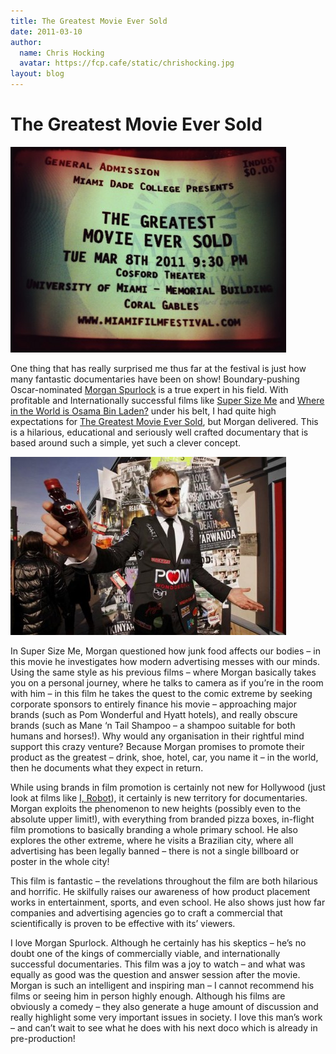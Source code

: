 ```yaml
---
title: The Greatest Movie Ever Sold
date: 2011-03-10
author:
  name: Chris Hocking
  avatar: https://fcp.cafe/static/chrishocking.jpg
layout: blog
---
```

# The Greatest Movie Ever Sold

![](/static/blog/2011-03-greatestmovie_ticket-441x329.jpg "greatestmovie_ticket")

One thing that has really surprised me thus far at the festival is just how many fantastic documentaries have been on show! Boundary-pushing Oscar-nominated [Morgan Spurlock](http://en.wikipedia.org/wiki/Morgan_Spurlock "Wikipedia") is a true expert in his field. With profitable and Internationally successful films like [Super Size Me](http://www.imdb.com/title/tt0390521/ "IMDB") and [Where in the World is Osama Bin Laden?](http://www.imdb.com/title/tt0963208/ "IMDB") under his belt, I had quite high expectations for [The Greatest Movie Ever Sold](http://www.imdb.com/title/tt1743720/ "IMDB"), but Morgan delivered. This is a hilarious, educational and seriously well crafted documentary that is based around such a simple, yet such a clever concept.

![](/static/blog/2011-03-greatestmovie_frame-441x285.jpg "greatestmovie_frame")

In Super Size Me, Morgan questioned how junk food affects our bodies – in this movie he investigates how modern advertising messes with our minds. Using the same style as his previous films – where Morgan basically takes you on a personal journey, where he talks to camera as if you’re in the room with him – in this film he takes the quest to the comic extreme by seeking corporate sponsors to entirely finance his movie – approaching major brands (such as Pom Wonderful and Hyatt hotels), and really obscure brands (such as Mane ‘n Tail Shampoo – a shampoo suitable for both humans and horses!). Why would any organisation in their rightful mind support this crazy venture? Because Morgan promises to promote their product as the greatest – drink, shoe, hotel, car, you name it – in the world, then he documents what they expect in return.

While using brands in film promotion is certainly not new for Hollywood (just look at films like [I, Robot](http://www.theshiznit.co.uk/feature/top-10-worst-movies-for-product-placement.php)), it certainly is new territory for documentaries. Morgan exploits the phenomenon to new heights (possibly even to the absolute upper limit!), with everything from branded pizza boxes, in-flight film promotions to basically branding a whole primary school. He also explores the other extreme, where he visits a Brazilian city, where all advertising has been legally banned – there is not a single billboard or poster in the whole city!

This film is fantastic – the revelations throughout the film are both hilarious and horrific. He skilfully raises our awareness of how product placement works in entertainment, sports, and even school. He also shows just how far companies and advertising agencies go to craft a commercial that scientifically is proven to be effective with its’ viewers.

I love Morgan Spurlock. Although he certainly has his skeptics – he’s no doubt one of the kings of commercially viable, and internationally successful documentaries. This film was a joy to watch – and what was equally as good was the question and answer session after the movie. Morgan is such an intelligent and inspiring man – I cannot recommend his films or seeing him in person highly enough. Although his films are obviously a comedy – they also generate a huge amount of discussion and really highlight some very important issues in society. I love this man’s work – and can’t wait to see what he does with his next doco which is already in pre-production!